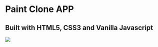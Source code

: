 # Paint Clone APP

## Built with HTML5, CSS3 and Vanilla Javascript

![](https://media.giphy.com/media/d83JuRsfcBMs1vYDvk/giphy.gif)
